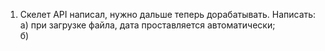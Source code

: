 1. Скелет API написал, нужно дальше теперь дорабатывать. Написать:<br>
а) при загрузке файла, дата проставляется автоматически;<br>
б) 